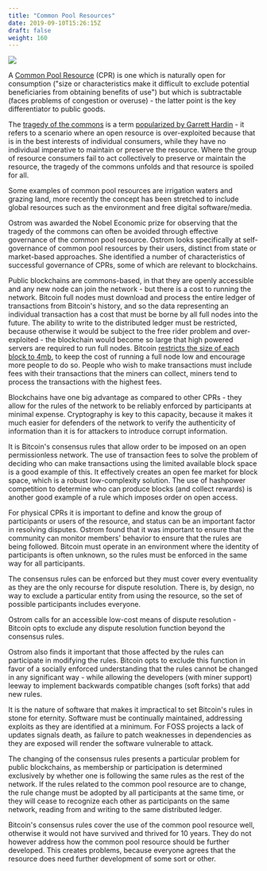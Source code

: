 ```yaml
---
title: "Common Pool Resources"
date: 2019-09-10T15:26:15Z
draft: false
weight: 160
---
```

![](/common-pool-resources.jpg)

A [Common Pool Resource](https://en.wikipedia.org/wiki/Common-pool_resource) (CPR) is one which is naturally open for consumption ("size or characteristics make it difficult to exclude potential beneficiaries from obtaining benefits of use") but which is subtractable (faces problems of congestion or overuse) - the latter point is the key differentiator to public goods. 

The [tragedy of the commons](https://en.wikipedia.org/wiki/Tragedy_of_the_commons) is a term [popularized by Garrett Hardin](http://science.sciencemag.org/content/sci/162/3859/1243.full.pdf) - it refers to a scenario where an open resource is over-exploited because that is in the best interests of individual consumers, while they have no individual imperative to maintain or preserve the resource. Where the group of resource consumers fail to act collectively to preserve or maintain the resource, the tragedy of the commons unfolds and that resource is spoiled for all.

Some examples of common pool resources are irrigation waters and grazing land, more recently the concept has been stretched to include global resources such as the environment and free digital software/media.

Ostrom was awarded the Nobel Economic prize for observing that the tragedy of the commons can often be avoided through effective governance of the common pool resource. Ostrom looks specifically at self-governance of common pool resources by their users, distinct from state or market-based approaches. She identified a number of characteristics of successful governance of CPRs, some of which are relevant to blockchains.

Public blockchains are commons-based, in that they are openly accessible and any new node can join the network - but there is a cost to running the network. Bitcoin full nodes must download and process the entire ledger of transactions from Bitcoin's history, and so the data representing an individual transaction has a cost that must be borne by all full nodes into the future. The ability to write to the distributed ledger must be restricted, because otherwise it would be subject to the free rider problem and over-exploited - the blockchain would become so large that high powered servers are required to run full nodes. Bitcoin [restricts the size of each block to 4mb](https://medium.com/@jimmysong/understanding-SegWit-block-size-fd901b87c9d4), to keep the cost of running a full node low and encourage more people to do so. People who wish to make transactions must include fees with their transactions that the miners can collect, miners tend to process the transactions with the highest fees.

Blockchains have one big advantage as compared to other CPRs - they allow for the rules of the network to be reliably enforced by participants at minimal expense. Cryptography is key to this capacity, because it makes it much easier for defenders of the network to verify the authenticity of information than it is for attackers to introduce corrupt information.

It is Bitcoin's consensus rules that allow order to be imposed on an open permissionless network. The use of transaction fees to solve the problem of deciding who can make transactions using the limited available block space is a good example of this. It effectively creates an open fee market for block space, which is a robust low-complexity solution. The use of hashpower competition to determine who can produce blocks (and collect rewards) is another good example of a rule which imposes order on open access.

For physical CPRs it is important to define and know the group of participants or users of the resource, and status can be an important factor in resolving disputes. Ostrom found that it was important to ensure that the community can monitor members' behavior to ensure that the rules are being followed. Bitcoin must operate in an environment where the identity of participants is often unknown, so the rules must be enforced in the same way for all participants.

The consensus rules can be enforced but they must cover every eventuality as they are the only recourse for dispute resolution. There is, by design, no way to exclude a particular entity from using the resource, so the set of possible participants includes everyone. 

Ostrom calls for an accessible low-cost means of dispute resolution - Bitcoin opts to exclude any dispute resolution function beyond the consensus rules.

Ostrom also finds it important that those affected by the rules can participate in modifying the rules. Bitcoin opts to exclude this function in favor of a socially enforced understanding that the rules cannot be changed in any significant way - while allowing the developers (with miner support) leeway to implement backwards compatible changes (soft forks) that add new rules. 

It is the nature of software that makes it impractical to set Bitcoin's rules in stone for eternity. Software must be continually maintained, addressing exploits as they are identified at a minimum. For FOSS projects a lack of updates signals death, as failure to patch weaknesses in dependencies as they are exposed will render the software vulnerable to attack.

The changing of the consensus rules presents a particular problem for public blockchains, as membership or participation is determined exclusively by whether one is following the same rules as the rest of the network. If the rules related to the common pool resource are to change, the rule change must be adopted by all participants at the same time, or they will cease to recognize each other as participants on the same network, reading from and writing to the same distributed ledger.

Bitcoin's consensus rules cover the use of the common pool resource well, otherwise it would not have survived and thrived for 10 years. They do not however address how the common pool resource should be further developed. This creates problems, because everyone agrees that the resource does need further development of some sort or other. 
